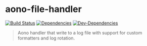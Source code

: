 # aono-file-handler

[![Build Status][travis-image]][travis-url]
[![Dependencies][david-image]][david-url]
[![Dev-Dependencies][david-dev-image]][david-dev-url]

> Aono handler that write to a log file with support for custom formatters and log rotation.

[travis-image]: https://travis-ci.org/aono-logger/aono-file-handler.svg?branch=master
[travis-url]: https://travis-ci.org/aono-logger/aono-file-handler
[david-image]: https://david-dm.org/aono-logger/aono-file-handler/status.svg
[david-url]: https://david-dm.org/aono-logger/aono-file-handler
[david-dev-image]: https://david-dm.org/aono-logger/aono-file-handler/dev-status.svg
[david-dev-url]: https://david-dm.org/aono-logger/aono-file-handler?type=dev
